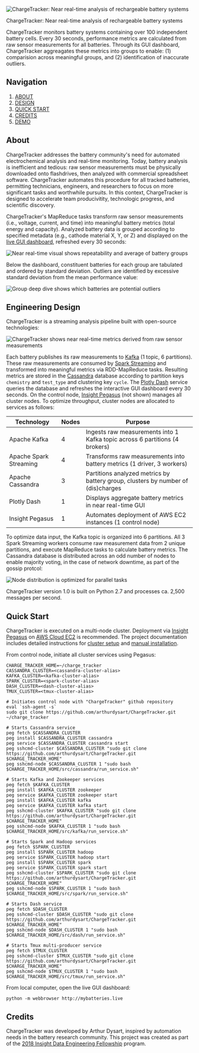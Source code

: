 ![ChargeTracker: Near real-time analysis of rechargeable battery systems](https://s3.amazonaws.com/arthur-dysart-github-media/chargetracker/full_logo.png)

ChargeTracker: Near real-time analysis of rechargeable battery systems

ChargeTracker monitors battery systems containing over 100 independent battery cells. Every 30 seconds, performance metrics are calculated from raw sensor measurements for all batteries. Through its GUI dashboard, ChargeTracker aggreagates these metrics into groups to enable: (1) comparision across meaningful groups, and (2) identification of inaccurate outliers.

## Navigation
1. [ABOUT](#about)
2. [DESIGN](#engineering-design)
3. [QUICK START](#quick-start)
4. [CREDITS](#credits)
5. [DEMO](http://mybatteries.live)

## About
ChargeTracker addresses the battery community's need for automated electrochemical analysis and real-time monitoring. Today, battery analysis is inefficient and tedious: raw sensor measurements must be physically downloaded onto flashdrives, then analyzed with commercial spreadsheet software. ChargeTracker automates this procedure for all tracked batteries, permitting technicians, engineers, and researchers to focus on more significant tasks and worthwhile pursuits. In this context, ChargeTracker is designed to accelerate team producivitity, technologic progress, and scientific discovery.

ChargeTracker's MapReduce tasks transform raw sensor measurements (i.e., voltage, current, and time) into meaningful battery metrics (total energy and capacity). Analyzed battery data is grouped according to specified metadata (e.g., cathode material X, Y, or Z) and displayed on the [live GUI dashboard](http://mybatteries.live), refreshed every 30 seconds:

![Near real-time visual shows repeatability and average of battery groups](https://s3.amazonaws.com/arthur-dysart-github-media/chargetracker/charge_tracker_graph.png)

Below the dashboard, constituent batteries for each group are tabulated and ordered by standard deviation. Outliers are identified by excessive standard deviation from the mean performance value:

![Group deep dive shows which batteries are potential outliers](https://s3.amazonaws.com/arthur-dysart-github-media/chargetracker/charge_tracker_table.png)

## Engineering Design
ChargeTracker is a streaming analysis pipeline built with open-source technologies:

![ChargeTracker shows near real-time metrics derived from raw sensor measurements](https://s3.amazonaws.com/arthur-dysart-github-media/chargetracker/pipeline.png)

Each battery publishes its raw measurements to [Kafka](https://kafka.apache.org/) (1 topic, 6 partitions). These raw measurements are consumed by [Spark Streaming](https://spark.apache.org/streaming/) and transformed into meaningful metrics via RDD-MapReduce tasks. Resulting metrics are stored in the [Cassandra](http://cassandra.apache.org/) database according to partition keys `chemistry` and `test_type` and clustering key `cycle`. The [Plotly Dash](https://dash.plot.ly/introduction) service queries the database and refreshes the interactive GUI dashboard every 30 seconds. On the control node, [Insight Pegasus](https://github.com/InsightDataScience/pegasus) (not shown) manages all cluster nodes. To optimize throughput, cluster nodes are allocated to services as follows:

| Technology             | Nodes | Purpose                                                                          |
|------------------------|-------|----------------------------------------------------------------------------------|
| Apache Kafka           |   4   | Ingests raw measurements into 1 Kafka topic across 6 partitions (4 brokers)      |
| Apache Spark Streaming |   4   | Transforms raw measurements into battery metrics (1 driver, 3 workers)           |
| Apache Cassandra       |   3   | Partitions analyzed metrics by battery group, clusters by number of (dis)charges |
| Plotly Dash            |   1   | Displays aggregate battery metrics in near real-time GUI                         |
| Insight Pegasus        |   1   | Automates deployment of AWS EC2 instances (1 control node)                       |

To optimize data input, the Kafka topic is organized into 6 partitions. All 3 Spark Streaming workers consume raw measurement data from 2 unique partitions, and execute MapReduce tasks to calculate battery metrics. The Cassandra database is distributed across an odd number of nodes to enable majority voting, in the case of network downtime, as part of the gossip protcol:

![Node distribution is optimized for parallel tasks](https://s3.amazonaws.com/arthur-dysart-github-media/chargetracker/cluster_design.png)

ChargeTracker version 1.0 is built on Python 2.7 and processes ca. 2,500 messages per second.

## Quick Start
ChargeTracker is executed on a multi-node cluster. Deployment via [Insight Pegasus](https://github.com/InsightDataScience/pegasus) on [AWS Cloud EC2](https://aws.amazon.com/ec2/) is recommended. The project documentation includes detailed instructions for [cluster setup](doc/cluster_setup.md) and [manual installation](doc/manual_install.md).

From control node, initiate all cluster services using Pegasus:
```
CHARGE_TRACKER_HOME=~/charge_tracker
CASSANDRA_CLUSTER=<cassandra-cluster-alias>
KAFKA_CLUSTER=<kafka-cluster-alias>
SPARK_CLUSTER=<spark-cluster-alias>
DASH_CLUSTER=<dash-cluster-alias>
TMUX_CLUSTER=<tmux-cluster-alias>

# Initiates control node with "ChargeTracker" github repository
eval `ssh-agent -s`
sudo git clone https://github.com/arthurdysart/ChargeTracker.git ~/charge_tracker

# Starts Cassandra service
peg fetch $CASSANDRA_CLUSTER
peg install $CASSANDRA_CLUSTER cassandra
peg service $CASSANDRA_CLUSTER cassandra start
peg sshcmd-cluster $CASSANDRA_CLUSTER "sudo git clone https://github.com/arthurdysart/ChargeTracker.git $CHARGE_TRACKER_HOME"
peg sshcmd-node $CASSANDRA_CLUSTER 1 "sudo bash $CHARGE_TRACKER_HOME/src/cassandra/run_service.sh"

# Starts Kafka and Zookeeper services
peg fetch $KAFKA_CLUSTER
peg install $KAFKA_CLUSTER zookeeper
peg service $KAFKA_CLUSTER zookeeper start
peg install $KAFKA_CLUSTER kafka
peg service $KAFKA_CLUSTER kafka start
peg sshcmd-cluster $KAFKA_CLUSTER "sudo git clone https://github.com/arthurdysart/ChargeTracker.git $CHARGE_TRACKER_HOME"
peg sshcmd-node $KAFKA_CLUSTER 1 "sudo bash $CHARGE_TRACKER_HOME/src/kafka/run_service.sh"

# Starts Spark and Hadoop services
peg fetch $SPARK_CLUSTER
peg install $SPARK_CLUSTER hadoop
peg service $SPARK_CLUSTER hadoop start
peg install $SPARK_CLUSTER spark
peg service $SPARK_CLUSTER spark start
peg sshcmd-cluster $SPARK_CLUSTER "sudo git clone https://github.com/arthurdysart/ChargeTracker.git $CHARGE_TRACKER_HOME"
peg sshcmd-node $SPARK_CLUSTER 1 "sudo bash $CHARGE_TRACKER_HOME/src/spark/run_service.sh"

# Starts Dash service
peg fetch $DASH_CLUSTER
peg sshcmd-cluster $DASH_CLUSTER "sudo git clone https://github.com/arthurdysart/ChargeTracker.git $CHARGE_TRACKER_HOME"
peg sshcmd-node $DASH_CLUSTER 1 "sudo bash $CHARGE_TRACKER_HOME/src/dash/run_service.sh"

# Starts Tmux multi-producer service
peg fetch $TMUX_CLUSTER
peg sshcmd-cluster $TMUX_CLUSTER "sudo git clone https://github.com/arthurdysart/ChargeTracker.git $CHARGE_TRACKER_HOME"
peg sshcmd-node $TMUX_CLUSTER 1 "sudo bash $CHARGE_TRACKER_HOME/src/tmux/run_service.sh"
```

From local computer, open the live GUI dashboard:
```
python -m webbrowser http://mybatteries.live
```


## Credits
ChargeTracker was developed by Arthur Dysart, inspired by automation needs in the battery research community. This project was created as part of the [2018 Insight Data Engineering Fellowship](https://www.insightdataengineering.com/) program.